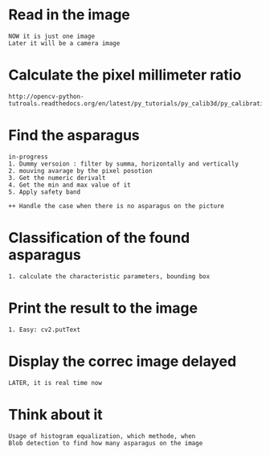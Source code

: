 # Read in the image
    NOW it is just one image
    Later it will be a camera image

# Calculate the pixel millimeter ratio
    http://opencv-python-tutroals.readthedocs.org/en/latest/py_tutorials/py_calib3d/py_calibration/py_calibration.html

# Find the asparagus

    in-progress
    1. Dummy versoion : filter by summa, horizontally and vertically
    2. mouving avarage by the pixel posotion
    3. Get the numeric derivalt
    4. Get the min and max value of it
    5. Apply safety band
    
    ++ Handle the case when there is no asparagus on the picture 

# Classification of the found asparagus
    1. calculate the characteristic parameters, bounding box

# Print the result to the image
    1. Easy: cv2.putText
    
# Display the correc image delayed
    LATER, it is real time now
    
# Think about it
    Usage of histogram equalization, which methode, when
    Blob detection to find how many asparagus on the image